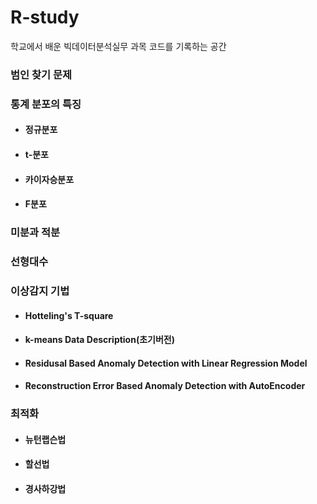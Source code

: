 # R-study
학교에서 배운 빅데이터분석실무 과목 코드를 기록하는 공간

### 범인 찾기 문제

### 통계 분포의 특징
- #### 정규분포
- #### t-분포
- #### 카이자승분포
- #### F분포


### 미분과 적분


### 선형대수


### 이상감지 기법
- #### Hotteling's T-square
- #### k-means Data Description(초기버전)
- #### Residusal Based Anomaly Detection with Linear Regression Model
- #### Reconstruction Error Based Anomaly Detection with AutoEncoder


### 최적화
- #### 뉴턴랩슨법
- #### 할선법
- #### 경사하강법

